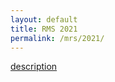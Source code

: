 ```yaml
---
layout: default
title: RMS 2021
permalink: /mrs/2021/
---
```



[description](https://www.mrs.org/meetings-events/fall-meetings-exhibits/2021-mrs-fall-meeting/call-for-papers/tutorial-sessions-detail/2021_mrs_fall_meeting/eq04/tutorial-eq04-)